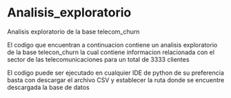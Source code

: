 # Analisis_exploratorio
Analisis exploratorio de la base telecom_churn

El codigo que encuentran a continuacion contiene un analisis exploratorio de la base telecon_churn la cual contiene informacion relacionada con el sector de las telecomunicaciones para un total de 3333 clientes

El codigo puede ser ejecutado en cualquier IDE de python de su preferencia basta con descargar el archivo CSV y establecer la ruta donde se encuentre descargada la base de datos

